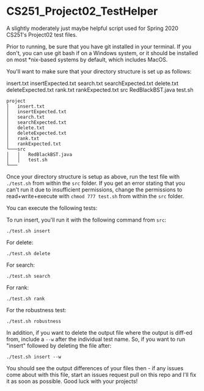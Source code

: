 # CS251_Project02_TestHelper
A slightly moderately just maybe helpful script used for Spring 2020 CS251's Project02 test files.

Prior to running, be sure that you have git installed in your terminal. If you don't, you can use git bash if on a Windows
system, or it should be installed on most *nix-based systems by default, which includes MacOS.

You'll want to make sure that your directory structure is set up as follows:

insert.txt
insertExpected.txt
search.txt
searchExpected.txt
delete.txt
deleteExpected.txt
rank.txt
rankExpected.txt
src
  RedBlackBST.java
  test.sh

```
project 
│   insert.txt
│   insertExpected.txt
│   search.txt
│   searchExpected.txt
│   delete.txt
│   deleteExpected.txt
│   rank.txt
│   rankExpected.txt
└───src
│   │   RedBlackBST.java
│   │   test.sh
└───
```

Once your directory structure is setup as above, run the test file with `./test.sh` from within the `src` folder. If you get
an error stating that you can't run it due to insufficient permissions, change the permissions to read+write+execute with
`chmod 777 test.sh` from within the `src` folder.

You can execute the following tests:

To run insert, you'll run it with the following command from `src`:

`./test.sh insert`

For delete:

`./test.sh delete`

For search:

`./test.sh search`

For rank:

`./test.sh rank`

For the robustness test:

`./test.sh robustness`

In addition, if you want to delete the output file where the output is diff-ed from, include a `--w` after the individual test name. So, if you want to run "insert" followed by deleting the file after:

`./test.sh insert --w`

You should see the output differences of your files then - if any issues come about with this file, start an issues request
pull on this repo and I'll fix it as soon as possible. Good luck with your projects!
